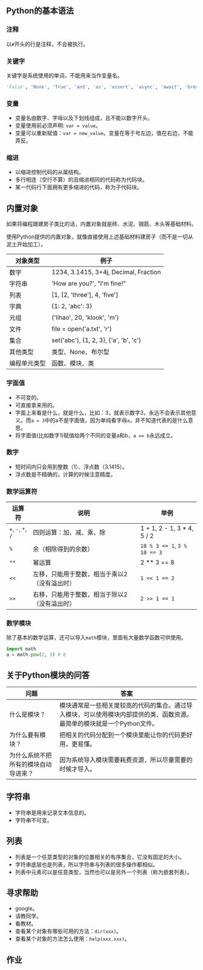## Python的基本语法

### 注释
以`#`开头的行是注释，不会被执行。

### 关键字
关键字是系统使用的单词，不能用来当作变量名。

```python
'False', 'None', 'True', 'and', 'as', 'assert', 'async', 'await', 'break', 'class', 'continue', 'def', 'del', 'elif', 'else', 'except', 'finally', 'for', 'from', 'global', 'if', 'import', 'in', 'is', 'lambda', 'nonlocal', 'not', 'or', 'pass', 'raise', 'return', 'try', 'while', 'with', 'yield'
```

### 变量
* 变量名由数字、字母以及下划线组成，且不能以数字开头。
* 变量使用前必须声明: `var = value`。
* 变量可以重新赋值：`var = new_value`。变量在等于号左边，值在右边，不能弄反。


### 缩进
* 以缩进控制代码的从属结构。
* 多行相连（空行不算）的且缩进相同的代码称为代码块。
* 某一代码行下面拥有更多缩进的代码，称为子代码块。


## 内置对象
如果将编程跟建房子类比的话，内置对象就是砖、水泥、钢筋、木头等基础材料。

使用Python提供的内置对象，就像直接使用上述基础材料建房子（而不是一切从泥土开始加工）。

对象类型 | 例子
--------|-------
数字 | 1234, 3.1415, 3+4j, Decimal, Fraction
字符串 | 'How are you?', "I'm fine!"
列表 | [1, [2, 'three'], 4, 'five']
字典 | {1: 2, 'abc': 3}
元组 | ('lihao', 20, 'klook', 'm')
文件 | file = open('a.txt', 'r')
集合 | set('abc'), {1, 2, 3}, {'a', 'b', 'c'}
其他类型 | 类型、None、布尔型
编程单元类型 | 函数、模块、类

### 字面值
* 不可变的。
* 可直接拿来用的。
* 字面上来看是什么，就是什么，比如：3，就表示数字3，永远不会表示其他意义。而`a = 3`中的a不是字面值，因为单纯看字母`a`，并不知道代表的是什么意思。
* 将字面值(比如数字1)赋值给两个不同的变量a和b，`a == b`永远成立。

### 数字
* 短时间内只会用到整数（1）、浮点数（3.1415）。
* 浮点数是不精确的，计算的时候注意精度。

### 数学运算符
运算符 | 说明 | 举例
-------|--------|-----
`+`, `-`, `*`, `/` | 四则运算：加、减、乘、除 | 1 + 1, 2 - 1, 3 * 4, 5 / 2
`%` | 余（相除得到的余数） | `10 % 3 == 1`, `3 % 10 == 3`
`**` | 幂运算 | 2 ** 3 == 8
`<<` | 左移，只能用于整数，相当于乘以2（没有溢出时）| `1 << 1 == 2`
`>>` | 右移，只能用于整数，相当于除以2（没有溢出时）| `2 >> 1 == 1`

### 数学模块
除了基本的数学运算，还可以导入`math`模块，里面有大量数学函数可供使用。

```python
import math
a = math.pow(2, 3) # 8
```

## 关于Python模块的问答
问题 | 答案
-----|----
什么是模块？ | 模块通常是一些相关度较高的代码的集合。通过导入模块，可以使用模块内部提供的类、函数资源。最简单的模块就是一个Python文件。
为什么要有模块？ | 把相关的代码分配到一个模块里能让你的代码更好用，更易懂。
为什么系统不把所有的模块自动导进来？ | 因为系统导入模块需要耗费资源，所以尽量需要的时候才导入。


## 字符串
* 字符串是用来记录文本信息的。
* 字符串不可变。

## 列表
* 列表是一个任意类型的对象的位置相关的有序集合，它没有固定的大小。
* 字符串底层也是列表，所以字符串与列表的很多操作都相似。
* 列表中元素可以是任意类型，当然也可以是另外一个列表（称为嵌套列表）。

## 寻求帮助
* google。
* 请教同学。
* 看教材。
* 查看某个对象有哪些可用的方法：`dir(xxx)`。
* 查看某个对象的方法怎么使用：`help(xxx.xxx)`。


## 作业
